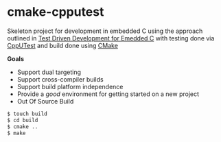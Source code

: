 cmake-cpputest
==============

Skeleton project for development in embedded C using the approach outlined in [Test Driven Development for Emedded C](http://pragprog.com/book/jgade/test-driven-development-for-embedded-c) with testing done via [CppUTest](http://cpputest.org/) and build done using [CMake](http://cmake.org/)

**Goals**
* Support dual targeting
* Support cross-compiler builds
* Support build platform independence
* Provide a _good_ environment for getting started on a new project
* Out Of Source Build

```sh
$ touch build
$ cd build 
$ cmake ..
$ make
```
